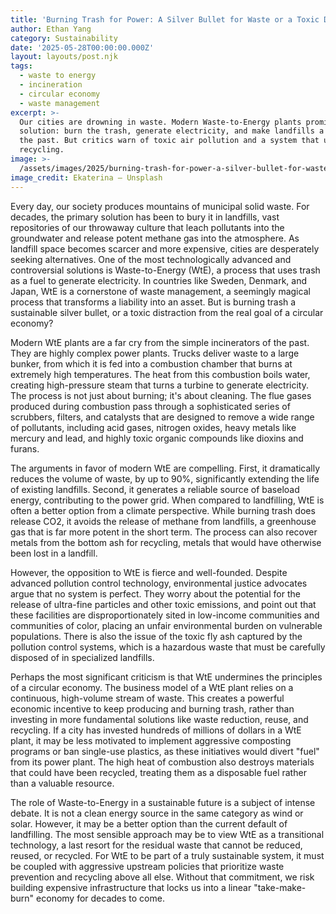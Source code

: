 ```yaml
---
title: 'Burning Trash for Power: A Silver Bullet for Waste or a Toxic Distraction?'
author: Ethan Yang
category: Sustainability
date: '2025-05-28T00:00:00.000Z'
layout: layouts/post.njk
tags:
  - waste to energy
  - incineration
  - circular economy
  - waste management
excerpt: >-
  Our cities are drowning in waste. Modern Waste-to-Energy plants promise a neat
  solution: burn the trash, generate electricity, and make landfills a thing of
  the past. But critics warn of toxic air pollution and a system that undermines
  recycling.
image: >-
  /assets/images/2025/burning-trash-for-power-a-silver-bullet-for-waste-or-a-toxic-distraction.jpg
image_credit: Ekaterina — Unsplash
---
```


Every day, our society produces mountains of municipal solid waste. For decades, the primary solution has been to bury it in landfills, vast repositories of our throwaway culture that leach pollutants into the groundwater and release potent methane gas into the atmosphere. As landfill space becomes scarcer and more expensive, cities are desperately seeking alternatives. One of the most technologically advanced and controversial solutions is Waste-to-Energy (WtE), a process that uses trash as a fuel to generate electricity. In countries like Sweden, Denmark, and Japan, WtE is a cornerstone of waste management, a seemingly magical process that transforms a liability into an asset. But is burning trash a sustainable silver bullet, or a toxic distraction from the real goal of a circular economy?

Modern WtE plants are a far cry from the simple incinerators of the past. They are highly complex power plants. Trucks deliver waste to a large bunker, from which it is fed into a combustion chamber that burns at extremely high temperatures. The heat from this combustion boils water, creating high-pressure steam that turns a turbine to generate electricity. The process is not just about burning; it's about cleaning. The flue gases produced during combustion pass through a sophisticated series of scrubbers, filters, and catalysts that are designed to remove a wide range of pollutants, including acid gases, nitrogen oxides, heavy metals like mercury and lead, and highly toxic organic compounds like dioxins and furans.

The arguments in favor of modern WtE are compelling. First, it dramatically reduces the volume of waste, by up to 90%, significantly extending the life of existing landfills. Second, it generates a reliable source of baseload energy, contributing to the power grid. When compared to landfilling, WtE is often a better option from a climate perspective. While burning trash does release CO2, it avoids the release of methane from landfills, a greenhouse gas that is far more potent in the short term. The process can also recover metals from the bottom ash for recycling, metals that would have otherwise been lost in a landfill.

However, the opposition to WtE is fierce and well-founded. Despite advanced pollution control technology, environmental justice advocates argue that no system is perfect. They worry about the potential for the release of ultra-fine particles and other toxic emissions, and point out that these facilities are disproportionately sited in low-income communities and communities of color, placing an unfair environmental burden on vulnerable populations. There is also the issue of the toxic fly ash captured by the pollution control systems, which is a hazardous waste that must be carefully disposed of in specialized landfills.

Perhaps the most significant criticism is that WtE undermines the principles of a circular economy. The business model of a WtE plant relies on a continuous, high-volume stream of waste. This creates a powerful economic incentive to keep producing and burning trash, rather than investing in more fundamental solutions like waste reduction, reuse, and recycling. If a city has invested hundreds of millions of dollars in a WtE plant, it may be less motivated to implement aggressive composting programs or ban single-use plastics, as these initiatives would divert "fuel" from its power plant. The high heat of combustion also destroys materials that could have been recycled, treating them as a disposable fuel rather than a valuable resource.

The role of Waste-to-Energy in a sustainable future is a subject of intense debate. It is not a clean energy source in the same category as wind or solar. However, it may be a better option than the current default of landfilling. The most sensible approach may be to view WtE as a transitional technology, a last resort for the residual waste that cannot be reduced, reused, or recycled. For WtE to be part of a truly sustainable system, it must be coupled with aggressive upstream policies that prioritize waste prevention and recycling above all else. Without that commitment, we risk building expensive infrastructure that locks us into a linear "take-make-burn" economy for decades to come.
